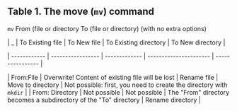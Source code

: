 ## Table 1. The move (```mv```) command

```mv``` From (file or directory To (file or directory) (with no extra options)

|    _         | To Existing file | To New file  | To Existing directory | To New directory |

| ------------ | ----------------- | ------------- | ---------------------- | ---------------- |

| From:File | Overwrite! Content of existing file will be lost | Rename file | Move to directory | Not possible: first, you need to create the directory with ```mkdir``` |
| From: Directory | Not possible | Not possible | The "From" directory becomes a subdirectory of the "To" directory | Rename directory |